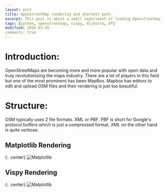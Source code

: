 ```yaml
---
layout: post
title: OpenStreetMap rendering and shortest path.
excerpt: This post is about a small experiment of loading Openstreetmap files and rendering them with both matplotlib and vispy. Also tried a simple routing with dijkstra and A*.
tags: [python, openstreetmap, vispy, dijkstra, A*]
modified: 2016-03-25
comments: true
---
```


# Introduction:

OpenStreetMaps are becoming more and more popular with open data and truly revolutionizing the maps industry. There are a lot of players in this field but one of the most prominent has been MapBox.
Mapbox has editors to edit and upload OSM files and their rendering is just too beautiful.

# Structure:

OSM typically uses 2 file formats. XML or PBF. PBF is short for Google's protocol buffers which is just a compressed format. XML on the other hand is quite verbose.

## Matplotlib Rendering
{: .center}
![Matplotlib]("https://raw.githubusercontent.com/ssarangi/osmpy/master/shortest_path.png")

## Vispy Rendering
{: .center}
![Matplotlib]("https://raw.githubusercontent.com/ssarangi/osmpy/master/vispy_rendering.png")
